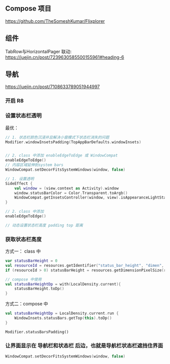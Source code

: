 ## Compose 项目
https://github.com/TheSomeshKumar/Flixplorer

## 组件
TabRow与HorizontalPager 联动: https://juejin.cn/post/7239630585500155961#heading-6

## 导航
https://juejin.cn/post/7108633789051944997

### 开启 R8

###  设置状态栏透明
最优：
```kotlin
// 1. 状态栏颜色沉浸并且解决小窗模式下状态栏消失的问题
Modifier.windowInsetsPadding(TopAppBarDefaults.windowInsets)


// 2. class 中添加 enableEdgeToEdge 或 WindowCompat
enableEdgeToEdge()
// 内容区域延伸到system bars
WindowCompat.setDecorFitsSystemWindows(window, false)
```

```kotlin
// 1. 设置透明
SideEffect {
    val window = (view.context as Activity).window
    window.statusBarColor = Color.Transparent.toArgb()
    WindowCompat.getInsetsController(window, view).isAppearanceLightStatusBars = darkTheme
}

// 2. class 中添加
enableEdgeToEdge()

// 动态设置状态栏高度 padding top 距离
```

### 获取状态栏高度
方式一： class 中
```kotlin
var statusBarHeight = 0
val resourceId = resources.getIdentifier("status_bar_height", "dimen", "android")
if (resourceId > 0) statusBarHeight = resources.getDimensionPixelSize(resourceId)

// compose 中使用
val statusBarHeightDp = with(LocalDensity.current){
    statusBarHeight.toDp()
}
```
方式二：compose 中
```kotlin
val statusBarHeightDp = LocalDensity.current.run {
    WindowInsets.statusBars.getTop(this).toDp()
}
```

```方式三
Modifier.statusBarsPadding()
```

### 让界面显示在 导航栏和状态栏 后边，也就是导航栏状态栏遮挡住界面
```kotlin
WindowCompat.setDecorFitsSystemWindows(window, false)
```
